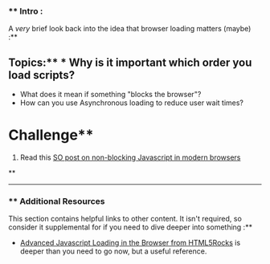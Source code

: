 ### ** Intro :
>
A *very* brief look back into the idea that browser loading matters (maybe) :**

## Topics:** * Why is it important which order you load scripts?
* What does it mean if something "blocks the browser"?
* How can you use Asynchronous loading to reduce user wait times?
# Challenge** <div class="lesson-content__panel" markdown="1">
1. Read this [SO post on non-blocking Javascript in modern browsers](http://stackoverflow.com/questions/8197072/non-blocking-javascript-and-css-in-modern-browsers-is-it-still-needed)
</div>** 

---


### ** Additional Resources
This section contains helpful links to other content. It isn't required, so consider it supplemental for if you need to dive deeper into something :**



* [Advanced Javascript Loading in the Browser from HTML5Rocks](http://www.html5rocks.com/en/tutorials/speed/script-loading/) is deeper than you need to go now, but a useful reference.
